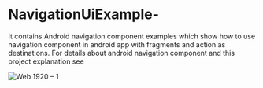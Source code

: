 # NavigationUiExample-
It contains Android navigation component examples which show how to use navigation component in android app with fragments and action as destinations. For details about android navigation component and this project explanation see 


![Web 1920 – 1](https://user-images.githubusercontent.com/31355965/57305146-6ea11800-7095-11e9-9d01-51bfb40ae337.png)


